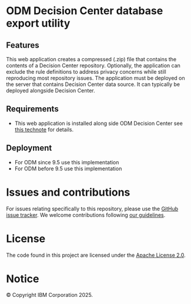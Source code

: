 # ODM Decision Center database export utility


## Features
This web application creates a compressed (.zip) file that contains the contents of a Decision Center repository. Optionally, the application can exclude the rule definitions to address privacy concerns while still reproducing most repository issues. The application must be deployed on the server that contains Decision Center data source. It can typically be deployed alongside Decision Center.

## Requirements
- This web application is installed along side ODM Decision Center see [this technote](https://www.ibm.com/support/pages/decision-center-database-export-utility) for details.

## Deployment
- For ODM since 9.5 use this implementation 
- For ODM before 9.5 use this implementation

# Issues and contributions
For issues relating specifically to this repository, please use the [GitHub issue tracker](../../issues).
We welcome contributions following [our guidelines](CONTRIBUTING.md).

# License
The code found in this project are licensed under the [Apache License 2.0](LICENSE).

# Notice
© Copyright IBM Corporation 2025.
